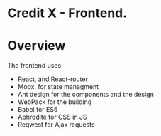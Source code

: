 # Credit X - Frontend. 



# Overview

The frontend uses:

- React, and React-router
- Mobx, for state managment
- Ant design for the components and the design
- WebPack for the building
- Babel for ES6
- Aphrodite for CSS in JS
- Reqwest for Ajax requests

